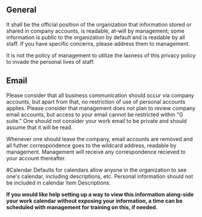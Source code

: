 ## General

It shall be the official position of the organization that information stored or shared in company accounts, is readable, at-will by management; some information is public to the organization by default and is readable by all staff.  If you have specific concerns, please address them to management.

It is not the policy of management to utilize the laxness of this privacy policy to invade the personal lives of staff.

## Email
Please consider that all business communication should occur via company accounts, but apart from that, no restriction of use of personal accounts applies.  Please consider that management does not plan to review company email accounts, but access to your email cannot be restricted within "G suite." One should not consider your work email to be private and should assume that it will be read.

Whenever one should leave the company, email accounts are removed and all futher correspondence goes to the wildcard address, readable by management.  Management will receive any correspondence recieved to your account thereafter.

#Calendar
Defaults for calendars allow anyone in the organization to see one's calendar, including descriptions, etc. Personal information should not be included in calendar item Descriptions.

**If you would like help setting up a way to view this information along-side your work calendar without exposing your information, a time can be scheduled with management for training on this, if needed.**

